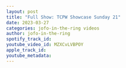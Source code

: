 ```yaml
---
layout: post
title: "Full Show: TCPW Showcase Sunday 21"
date: 2023-03-27
categories: jofo-in-the-ring videos
author: jofo-in-the-ring
spotify_track_id: 
youtube_video_id: MZXCvLVBPOY
apple_track_id: 
youtube_metadata: 
---
```


